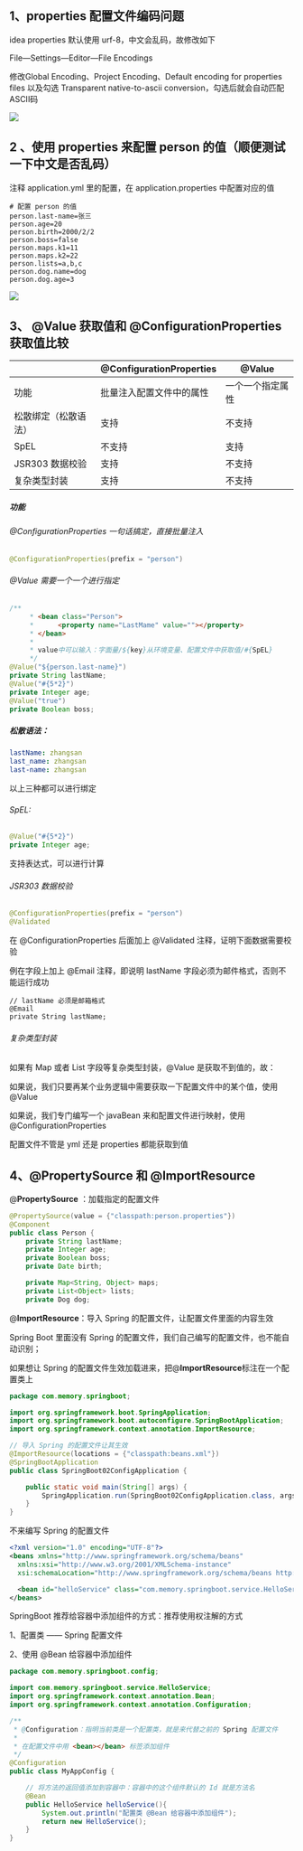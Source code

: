 ## 1、properties 配置文件编码问题

idea properties 默认使用 urf-8，中文会乱码，故修改如下

File—Settings—Editor—File Encodings

修改Global Encoding、Project Encoding、Default encoding for properties files 以及勾选 Transparent native-to-ascii conversion，勾选后就会自动匹配ASCII码

![](https://img-blog.csdnimg.cn/20190701151517503.png)

## 2 、使用 properties 来配置 person 的值（顺便测试一下中文是否乱码）

注释 application.yml 里的配置，在 application.properties 中配置对应的值

```properties
# 配置 person 的值
person.last-name=张三
person.age=20
person.birth=2000/2/2
person.boss=false
person.maps.k1=11
person.maps.k2=22
person.lists=a,b,c
person.dog.name=dog
person.dog.age=3
```

![](https://img-blog.csdnimg.cn/20190701152522605.png)

## 3、 @Value 获取值和 @ConfigurationProperties 获取值比较

|                      | @ConfigurationProperties | @Value           |
| -------------------- | ------------------------ | ---------------- |
| 功能                 | 批量注入配置文件中的属性 | 一个一个指定属性 |
| 松散绑定（松散语法） | 支持                     | 不支持           |
| SpEL                 | 不支持                   | 支持             |
| JSR303 数据校验      | 支持                     | 不支持           |
| 复杂类型封装         | 支持                     | 不支持           |

##### 功能

###### @ConfigurationProperties 一句话搞定，直接批量注入

```java
@ConfigurationProperties(prefix = "person")
```

###### @Value 需要一个一个进行指定

```java
/**
     * <bean class="Person">
     *      <property name="LastMame" value=""></property>
     * </bean>
     *
     * value中可以输入：字面量/${key}从环境变量、配置文件中获取值/#{SpEL}
     */
@Value("${person.last-name}")
private String lastName;
@Value("#{5*2}")
private Integer age;
@Value("true")
private Boolean boss;
```

##### 松散语法：

```yml
lastName: zhangsan
last_name: zhangsan
last-name: zhangsan
```

以上三种都可以进行绑定

###### SpEL:

```java
@Value("#{5*2}")
private Integer age;
```

支持表达式，可以进行计算

###### JSR303 数据校验

```java
@ConfigurationProperties(prefix = "person")
@Validated
```

在 @ConfigurationProperties 后面加上 @Validated 注释，证明下面数据需要校验

例在字段上加上 @Email 注释，即说明 lastName 字段必须为邮件格式，否则不能运行成功

```
// lastName 必须是邮箱格式
@Email
private String lastName;
```

###### 复杂类型封装

如果有 Map 或者 List 字段等复杂类型封装，@Value 是获取不到值的，故：

如果说，我们只要再某个业务逻辑中需要获取一下配置文件中的某个值，使用 @Value

如果说，我们专门编写一个 javaBean 来和配置文件进行映射，使用 @ConfigurationProperties

配置文件不管是 yml 还是 properties 都能获取到值

## 4、@PropertySource 和 @ImportResource

@**PropertySource** ：加载指定的配置文件

```java
@PropertySource(value = {"classpath:person.properties"})
@Component
public class Person {
    private String lastName;
    private Integer age;
    private Boolean boss;
    private Date birth;

    private Map<String, Object> maps;
    private List<Object> lists;
    private Dog dog;
```

@**ImportResource**：导入 Spring 的配置文件，让配置文件里面的内容生效

Spring Boot 里面没有 Spring 的配置文件，我们自己编写的配置文件，也不能自动识别；

如果想让 Spring 的配置文件生效加载进来，把@**ImportResource**标注在一个配置类上

```java
package com.memory.springboot;

import org.springframework.boot.SpringApplication;
import org.springframework.boot.autoconfigure.SpringBootApplication;
import org.springframework.context.annotation.ImportResource;

// 导入 Spring 的配置文件让其生效
@ImportResource(locations = {"classpath:beans.xml"})
@SpringBootApplication
public class SpringBoot02ConfigApplication {

    public static void main(String[] args) {
        SpringApplication.run(SpringBoot02ConfigApplication.class, args);
    }
}
```

不来编写 Spring 的配置文件

```xml
<?xml version="1.0" encoding="UTF-8"?>
<beans xmlns="http://www.springframework.org/schema/beans"
  xmlns:xsi="http://www.w3.org/2001/XMLSchema-instance"
  xsi:schemaLocation="http://www.springframework.org/schema/beans http://www.springframework.org/schema/beans/spring-beans.xsd">

  <bean id="helloService" class="com.memory.springboot.service.HelloService"></bean>
</beans>
```

SpringBoot 推荐给容器中添加组件的方式：推荐使用权注解的方式

1、配置类 —— Spring 配置文件

2、使用 @Bean 给容器中添加组件

```java
package com.memory.springboot.config;

import com.memory.springboot.service.HelloService;
import org.springframework.context.annotation.Bean;
import org.springframework.context.annotation.Configuration;

/**
 * @Configuration：指明当前类是一个配置类，就是来代替之前的 Spring 配置文件
 *
 * 在配置文件中用 <bean></bean> 标签添加组件
 */
@Configuration
public class MyAppConfig {

    // 将方法的返回值添加到容器中：容器中的这个组件默认的 Id 就是方法名
    @Bean
    public HelloService helloService(){
        System.out.println("配置类 @Bean 给容器中添加组件");
        return new HelloService();
    }
}
```

